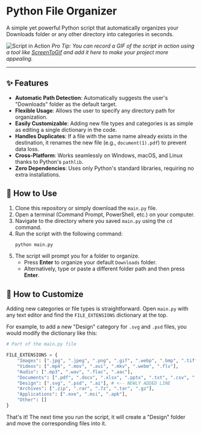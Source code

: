 # Python File Organizer

A simple yet powerful Python script that automatically organizes your Downloads folder or any other directory into categories in seconds.

![Script in Action](https://user-images.githubusercontent.com/xxxxxxxx/xxxxxxxx-xxxx-xxxx-xxxx-xxxxxxxxxxxx.gif)
_Pro Tip: You can record a GIF of the script in action using a tool like [ScreenToGif](https://www.screentogif.com/) and add it here to make your project more appealing._

---

## ✨ Features

*   **Automatic Path Detection**: Automatically suggests the user's "Downloads" folder as the default target.
*   **Flexible Usage**: Allows the user to specify any directory path for organization.
*   **Easily Customizable**: Adding new file types and categories is as simple as editing a single dictionary in the code.
*   **Handles Duplicates**: If a file with the same name already exists in the destination, it renames the new file (e.g., `document(1).pdf`) to prevent data loss.
*   **Cross-Platform**: Works seamlessly on Windows, macOS, and Linux thanks to Python's `pathlib`.
*   **Zero Dependencies**: Uses only Python's standard libraries, requiring no extra installations.

## 🚀 How to Use

1.  Clone this repository or simply download the `main.py` file.
2.  Open a terminal (Command Prompt, PowerShell, etc.) on your computer.
3.  Navigate to the directory where you saved `main.py` using the `cd` command.
4.  Run the script with the following command:
    ```sh
    python main.py
    ```
5.  The script will prompt you for a folder to organize.
    *   Press **Enter** to organize your default `Downloads` folder.
    *   Alternatively, type or paste a different folder path and then press **Enter**.

## 🔧 How to Customize

Adding new categories or file types is straightforward. Open `main.py` with any text editor and find the `FILE_EXTENSIONS` dictionary at the top.

For example, to add a new "Design" category for `.svg` and `.psd` files, you would modify the dictionary like this:

```python
# Part of the main.py file

FILE_EXTENSIONS = {
    "Images": [".jpg", ".jpeg", ".png", ".gif", ".webp", ".bmp", ".tiff"],
    "Videos": [".mp4", ".mov", ".avi", ".mkv", ".webm", ".flv"],
    "Audio": [".mp3", ".wav", ".flac", ".aac"],
    "Documents": [".pdf", ".docx", ".xlsx", ".pptx", ".txt", ".csv", ".doc"],
    "Design": [".svg", ".psd", ".ai"], # <-- NEWLY ADDED LINE
    "Archives": [".zip", ".rar", ".7z", ".tar", ".gz"],
    "Applications": [".exe", ".msi", ".apk"],
    "Other": [] 
}
```
That's it! The next time you run the script, it will create a "Design" folder and move the corresponding files into it.
